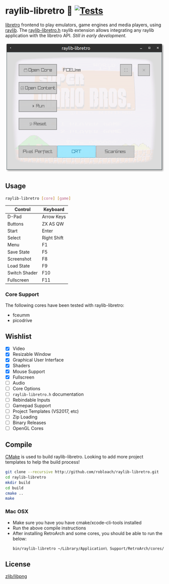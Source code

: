# raylib-libretro :space_invader: [![Tests](https://github.com/RobLoach/raylib-libretro/workflows/Tests/badge.svg)](https://github.com/RobLoach/raylib-libretro/actions)

[libretro](https://www.libretro.com/) frontend to play emulators, game engines and media players, using [raylib](https://www.raylib.com). The [raylib-libretro.h](include/raylib-libretro.h) raylib extension allows integrating any raylib application with the libretro API. *Still in early development.*

![Screenshot of raylib-libretro](src/screenshot.png)

## Usage

``` sh
raylib-libretro [core] [game]
```

| Control       | Keyboard    |
| ---           | ---         |
| D-Pad         | Arrow Keys  |
| Buttons       | ZX AS QW    |
| Start         | Enter       |
| Select        | Right Shift |
| Menu          | F1          |
| Save State    | F5          |
| Screenshot    | F8          |
| Load State    | F9          |
| Switch Shader | F10         |
| Fullscreen    | F11         |

### Core Support

The following cores have been tested with raylib-libretro:

- fceumm
- picodrive

## Wishlist

- [x] Video
- [x] Resizable Window
- [x] Graphical User Interface
- [x] Shaders
- [x] Mouse Support
- [x] Fullscreen
- [ ] Audio
- [ ] Core Options
- [ ] `raylib-libretro.h` documentation
- [ ] Rebindable Inputs
- [ ] Gamepad Support
- [ ] Project Templates (VS2017, etc)
- [ ] Zip Loading
- [ ] Binary Releases
- [ ] OpenGL Cores

## Compile

[CMake](https://cmake.org) is used to build raylib-libretro. Looking to add more project templates to help the build process!

``` sh
git clone --recursive http://github.com/robloach/raylib-libretro.git
cd raylib-libretro
mkdir build
cd build
cmake ..
make
```

### Mac OSX

- Make sure you have you have cmake/xcode-cli-tools installed
- Run the above compile instructions
- After installing RetroArch and some cores, you should be able to run the below:
    ```bash
    bin/raylib-libretro ~/Library/Application\ Support/RetroArch/cores/fceumm_libretro.dylib ~/Desktop/smb.nes
    ```

## License

[zlib/libpng](LICENSE)
